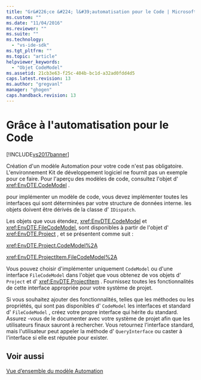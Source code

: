 ```yaml
---
title: "Gr&#226;ce &#224; l&#39;automatisation pour le Code | Microsoft Docs"
ms.custom: ""
ms.date: "11/04/2016"
ms.reviewer: ""
ms.suite: ""
ms.technology: 
  - "vs-ide-sdk"
ms.tgt_pltfrm: ""
ms.topic: "article"
helpviewer_keywords: 
  - "Objet CodeModel"
ms.assetid: 21cb3e63-f25c-404b-bc1d-a32ad0fdd4d5
caps.latest.revision: 13
ms.author: "gregvanl"
manager: "ghogen"
caps.handback.revision: 13
---
```

# Gr&#226;ce &#224; l&#39;automatisation pour le Code
[!INCLUDE[vs2017banner](../../code-quality/includes/vs2017banner.md)]

Création d'un modèle Automation pour votre code n'est pas obligatoire.  L'environnement Kit de développement logiciel ne fournit pas un exemple pour ce faire.  Pour l'aperçu des modèles de code, consultez l'objet d' <xref:EnvDTE.CodeModel> .  
  
 pour implémenter un modèle de code, vous devez implémenter toutes les interfaces qui sont déterminées par votre structure de données interne.  les objets doivent être dérivés de la classe d' `IDispatch`.  
  
 Les objets que vous étendez, <xref:EnvDTE.CodeModel> et <xref:EnvDTE.FileCodeModel>, sont disponibles à partir de l'objet d' <xref:EnvDTE.Project> , et se présentent comme suit :  
  
 <xref:EnvDTE.Project.CodeModel%2A>  
  
 <xref:EnvDTE.ProjectItem.FileCodeModel%2A>  
  
 Vous pouvez choisir d'implémenter uniquement `CodeModel` ou d'une interface `FileCodeModel` dans l'objet que vous obtenez de vos objets d' `Project` et d' <xref:EnvDTE.ProjectItem> .  Fournissez toutes les fonctionnalités de cette interface appropriée pour votre système de projet.  
  
 Si vous souhaitez ajouter des fonctionnalités, telles que les méthodes ou les propriétés, qui sont pas disponibles d' `CodeModel` les interfaces et standard d' `FileCodeModel` , créez votre propre interface qui hérite du standard.  Assurez \-vous de le documenter avec votre système de projet afin que les utilisateurs finaux sauront à rechercher.  Vous retournez l'interface standard, mais l'utilisateur peut appeler la méthode d' `QueryInterface` ou caster à l'interface si elle est réputée pour exister.  
  
## Voir aussi  
 [Vue d’ensemble du modèle Automation](../../extensibility/internals/automation-model-overview.md)